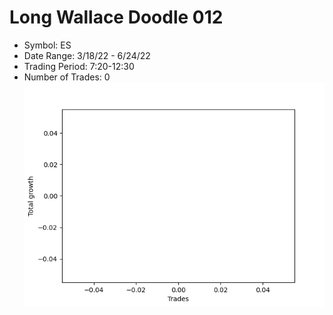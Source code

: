 # Long Wallace Doodle 012 
- Symbol: ES
- Date Range: 3/18/22 - 6/24/22
- Trading Period: 7:20-12:30
- Number of Trades: 0
![Plot](LongWallaceDoodle012ES.png)


































